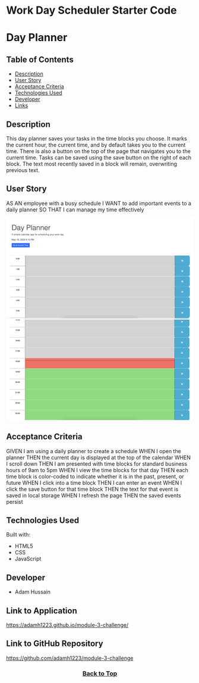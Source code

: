 # Work Day Scheduler Starter Code
# Day Planner

## Table of Contents

* [Description](#description)
* [User Story](#user-story)
* [Acceptance Criteria](#acceptance-criteria)
* [Technologies Used](#technologies-used)
* [Developer](#developer)
* [Links](#link-to-application)

## Description
This day planner saves your tasks in the time blocks you choose. It marks the current hour, the current time, and by default takes you to the current time. There is also a button on the top of the page that navigates you to the current time. Tasks can be saved using the save button on the right of each block. The text most recently saved in a block will remain, overwriting previous text.

## User Story
AS AN employee with a busy schedule
I WANT to add important events to a daily planner
SO THAT I can manage my time effectively


![markdown](./Assets/markdown-1.png)
![markdown](./Assets/markdown-2.png)


## Acceptance Criteria

GIVEN I am using a daily planner to create a schedule
WHEN I open the planner
THEN the current day is displayed at the top of the calendar
WHEN I scroll down
THEN I am presented with time blocks for standard business hours of 9am to 5pm
WHEN I view the time blocks for that day
THEN each time block is color-coded to indicate whether it is in the past, present, or future
WHEN I click into a time block
THEN I can enter an event
WHEN I click the save button for that time block
THEN the text for that event is saved in local storage
WHEN I refresh the page
THEN the saved events persist

## Technologies Used

Built with:
* HTML5
* CSS
* JavaScript

## Developer
* Adam Hussain


## Link to Application
https://adamh1223.github.io/module-3-challenge/

## Link to GitHub Repository
https://github.com/adamh1223/module-3-challenge

### <p align="center">[Back to Top](#password-generator)</p> 
